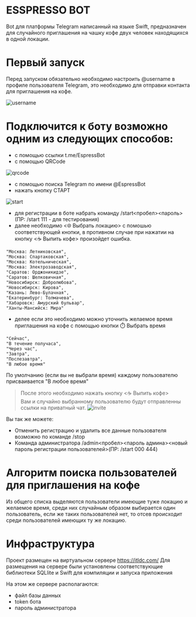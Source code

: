 # ESSPRESSO BOT
Bot для платформы Telegram написанный на языке Swift, предназначен для случайного приглашения на чашку кофе двух человек находящихся в одной локации.

# Первый запуск
Перед запуском обязательно необходимо настроить @username в профиле пользователя Telegram, это необходимо для отправки контакта для приглашения на кофе.

  ![username](https://cdn1.savepice.ru/uploads/2019/11/10/9329cf3eba4782f834818a01f7af3e0f-full.png)

# Подключится к боту возможно одним из следующих способов:

  - с помощью ссылки t.me/EspressBot
  - с помощью QRCode
  
  ![qrcode](https://cdn1.savepice.ru/uploads/2019/11/10/8d2e06479cdab126d1b1f98865094fee-full.png)
  
  - с помощью поиска Telegram по имени @EspressBot
  - нажать кнопку СТАРТ
  
  ![start](https://cdn1.savepice.ru/uploads/2019/11/10/54c53459618c0907cae8ec4317663ec0-full.jpg)
  
  - для регистрации в боте набрать команду /start<пробел><пароль> (ПР: /start 111 - для тестирования)
  - далее необходимо <🌐 Выбрать локацию> с помошью соответствующей кнопки, в противном случае при нажатии на кнопку <☕ Выпить кофе> произойдет ошибка.
  ```
"Москва: Летниковская",
"Москва: Спартаковская",
"Москва: Котельническая",
"Москва: Электрозаводская",
"Саратов: Орджоникидзе",
"Саратов: Шелковичная",
"Новосибирск: Добролюбова",
"Новосибирск: Кирова",
"Казань: Лево-Булачная",
"Екатеринбург: Толмачева",
"Хабаровск: Амурский бульвар",
"Ханты-Мансийск: Мира"
```
  - делее если это необходимо можно уточнить желаемое время приглашения на кофе с помощью кнопки ⏱️ Выбрать время
```
"Сейчас",
"В течение получаса",
"Через час",
"Завтра",
"Послезавтра",
"В любое время"
```
По умолчанию (если вы не выбрали время) каждому пользователю присваивается "В любое время"
>После этого необходимо нажать кнопку <☕ Выпить кофе>  
>Вам и случайно выбранному пользователю будут отправленны ссылки на приватный чат.
![invite](https://cdn1.savepice.ru/uploads/2019/11/10/8ad77de9078b616ffb731fbb2a30c392-full.jpg)

Вы так же можете:
  - Отменить регистрацию и удалить все данные пользователя возможно по команде /stop
  - Команда администратора /admin<пробел><пароль админа><новый пароль регистрации пользователей>(ПР: /start 000 444)

# Алгоритм поиска пользователей для приглашения на кофе
Из общего списка выделяются пользователи имеющие туже локацию и желаемое время, среди них случайным образом выбирается один пользователь, если же таких пользователей нет, то отсев происходит среди пользователей имеющих ту же локацию.


# Инфраструктура
Проект размещен на виртуальном сервере https://itldc.com/
Для размещения на сервере были установлены соответствующие библиотеки SQLlite и Swift для компиляции и запуска приложения

На этом же сервере располагаются: 
  - файл базы данных
  - token бота
  - пароль администратора

  
